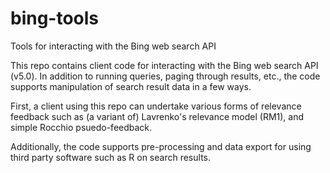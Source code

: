 # bing-tools

Tools for interacting with the Bing web search API

This repo contains client code for interacting with the Bing web search API (v5.0). In addition to running queries, paging through results, etc., the code supports manipulation of search result data in a few ways.

First, a client using this repo can undertake various forms of relevance feedback such as (a variant of) Lavrenko's relevance model (RM1), and simple Rocchio psuedo-feedback.

Additionally, the code supports pre-processing and data export for using third party software such as R on search results.
